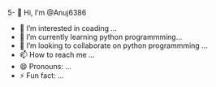 5- 👋 Hi, I’m @Anuj6386
- 👀 I’m interested in coading ...
- 🌱 I’m currently learning python programmming...
- 💞️ I’m looking to collaborate on python programmming ...
- 📫 How to reach me ...
- 😄 Pronouns: ...
- ⚡ Fun fact: ...

<!---
Anuj6386/Anuj6386 is a ✨ special ✨ repository because its `README.md` (this file) appears on your GitHub profile.
You can click the Preview link to take a look at your changes.
--->
